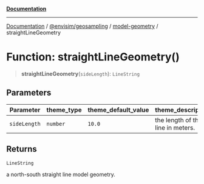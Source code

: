 [**Documentation**](../../../../README.md)

---

[Documentation](../../../../README.md) / [@envisim/geosampling](../../README.md) / [model-geometry](../README.md) / straightLineGeometry

# Function: straightLineGeometry()

> **straightLineGeometry**(`sideLength`): `LineString`

## Parameters

| Parameter    | theme_type | theme_default_value | theme_description                 |
| ------------ | ---------- | ------------------- | --------------------------------- |
| `sideLength` | `number`   | `10.0`              | the length of the line in meters. |

## Returns

`LineString`

a north-south straight line model geometry.
